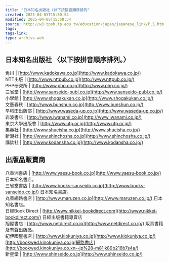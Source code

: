 ```yaml
---
title: "日本知名出版社〈以下按拼音順序排列"
created: 2025-04-05T15:50:54
modified: 2025-04-05T15:50:54
source: http://w3.tpsh.tp.edu.tw/education/japan/japanese_link/P.5.htm
tags:
tags-link:
type: archive-web
---
```


**日本知名出版社** 〈以下按拼音順序排列。〉  
---  
角川 |  [http://www.kadokawa.co.jp](http://www.kadokawa.co.jp/)  
NTT出版 |  [http://www.nttpub.co.jp](http://www.nttpub.co.jp/)  
PHP研究所 |  [http://www.php.co.jp](http://www.php.co.jp/)  
三省堂 |  [http://www.sanseido-publ.co.jp](http://www.sanseido-publ.co.jp/)  
小學館 |  [http://www.shogakukan.co.jp](http://www.shogakukan.co.jp/)  
文藝春秋 |  [http://www.bunshun.co.jp](http://www.bunshun.co.jp/)  
早稻田出版部 |  [http://www.waseda-up.co.jp](http://www.waseda-up.co.jp/)  
岩波書店 |  [http://www.iwanami.co.jp](http://www.iwanami.co.jp/)  
東京大學出版會 |  [http://www.utp.or.jp](http://www.utp.or.jp/)  
集英社 |  [http://www.shueisha.co.jp](http://www.shueisha.co.jp/)  
新潮社 |  [http://www.shinchosha.co.jp](http://www.shinchosha.co.jp/)  
講談社 |  [http://www.kodansha.co.jp](http://www.kodansha.co.jp/)  
  
 

**出版品販賣商**  
---  
八重洲書店 |  [http://www.yaesu-book.co.jp](http://www.yaesu-book.co.jp/) 日本知名書店。  
三省堂書店 |  [http://www.books-sanseido.co.jp](http://www.books-sanseido.co.jp/) 日本知名書店。  
丸善網路書店 |  [http://www.maruzen.co.jp](http://www.maruzen.co.jp/) 日本知名書店。  
日經Book Direct |  [http://www.nikkei-bookdirect.com](http://www.nikkei-bookdirect.com/) 日經出版書籍專賣店  
旭屋書店 |  [http://www.netdirect.co.jp](http://www.netdirect.co.jp/) 販賣書籍及有聲出版品。  
紀伊國屋書店 |  [http://www.kiokuniya.co.jp](http://www.kiokuniya.co.jp/) [http://bookwed.kinokuniya.co.jp(網路書店](http://bookwed.kinokuniya.co.xn--jp%28-m81jk89b216b7s4a/)  
新星堂 |  [http://www.shinseido.co.jp](http://www.shinseido.co.jp/)  
  
 

 
